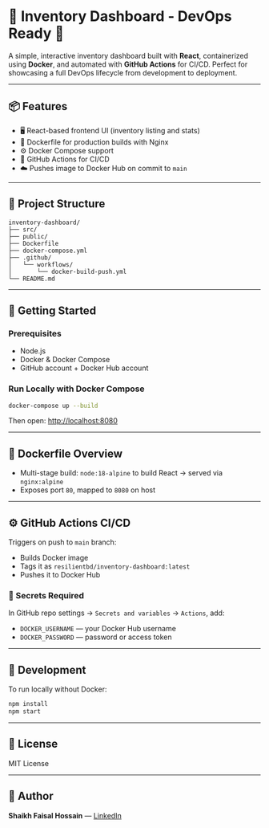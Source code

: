 # 🧾 Inventory Dashboard - DevOps Ready 🚀

A simple, interactive inventory dashboard built with **React**, containerized using **Docker**, and automated with **GitHub Actions** for CI/CD. Perfect for showcasing a full DevOps lifecycle from development to deployment.

---

## 📦 Features

- 🖥️ React-based frontend UI (inventory listing and stats)
- 🐳 Dockerfile for production builds with Nginx
- ⚙️ Docker Compose support
- 🔁 GitHub Actions for CI/CD
- ☁️ Pushes image to Docker Hub on commit to `main`

---

## 📂 Project Structure

```
inventory-dashboard/
├── src/
├── public/
├── Dockerfile
├── docker-compose.yml
├── .github/
│   └── workflows/
│       └── docker-build-push.yml
└── README.md
```

---

## 🚀 Getting Started

### Prerequisites
- Node.js
- Docker & Docker Compose
- GitHub account + Docker Hub account

### Run Locally with Docker Compose

```bash
docker-compose up --build
```

Then open: [http://localhost:8080](http://localhost:8080)

---

## 🔧 Dockerfile Overview

- Multi-stage build: `node:18-alpine` to build React → served via `nginx:alpine`
- Exposes port `80`, mapped to `8080` on host

---

## ⚙️ GitHub Actions CI/CD

Triggers on push to `main` branch:

- Builds Docker image
- Tags it as `resilientbd/inventory-dashboard:latest`
- Pushes it to Docker Hub

### 🔐 Secrets Required

In GitHub repo settings → `Secrets and variables` → `Actions`, add:

- `DOCKER_USERNAME` — your Docker Hub username
- `DOCKER_PASSWORD` — password or access token

---

## 🧪 Development

To run locally without Docker:

```bash
npm install
npm start
```

---

## 📄 License

MIT License

---

## 🙌 Author

**Shaikh Faisal Hossain** — [LinkedIn](https://www.linkedin.com/in/shaikh-faisal-hossain-68aa19118/)